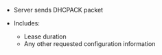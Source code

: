 - Server sends DHCPACK packet
- Includes:
    
    - Lease duration
    - Any other requested configuration information